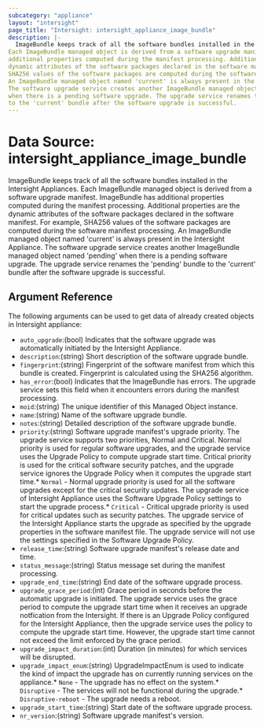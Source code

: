 ```yaml
---
subcategory: "appliance"
layout: "intersight"
page_title: "Intersight: intersight_appliance_image_bundle"
description: |-
  ImageBundle keeps track of all the software bundles installed in the Intersight Appliances.
Each ImageBundle managed object is derived from a software upgrade manifest. ImageBundle has
additional properties computed during the manifest processing. Additional properties are the
dynamic attributes of the software packages declared in the software manifest. For example,
SHA256 values of the software packages are computed during the software manifest processing.
An ImageBundle managed object named 'current' is always present in the Intersight Appliance.
The software upgrade service creates another ImageBundle managed object named 'pending'
when there is a pending software upgrade. The upgrade service renames the 'pending' bundle
to the 'current' bundle after the software upgrade is successful.
---
```


# Data Source: intersight_appliance_image_bundle
ImageBundle keeps track of all the software bundles installed in the Intersight Appliances.
Each ImageBundle managed object is derived from a software upgrade manifest. ImageBundle has
additional properties computed during the manifest processing. Additional properties are the
dynamic attributes of the software packages declared in the software manifest. For example,
SHA256 values of the software packages are computed during the software manifest processing.
An ImageBundle managed object named 'current' is always present in the Intersight Appliance.
The software upgrade service creates another ImageBundle managed object named 'pending'
when there is a pending software upgrade. The upgrade service renames the 'pending' bundle
to the 'current' bundle after the software upgrade is successful.
## Argument Reference
The following arguments can be used to get data of already created objects in Intersight appliance:
* `auto_upgrade`:(bool) Indicates that the software upgrade was automatically initiated by the Intersight Appliance. 
* `description`:(string) Short description of the software upgrade bundle. 
* `fingerprint`:(string) Fingerprint of the software manifest from which this bundle is created. Fingerprint is calculated using the SHA256 algorithm. 
* `has_error`:(bool) Indicates that the ImageBundle has errors. The upgrade service sets this field when it encounters errors during the manifest processing. 
* `moid`:(string) The unique identifier of this Managed Object instance. 
* `name`:(string) Name of the software upgrade bundle. 
* `notes`:(string) Detailed description of the software upgrade bundle. 
* `priority`:(string) Software upgrade manifest's upgrade priority. The upgrade service supports two priorities, Normal and Critical. Normal priority is used for regular software upgrades, and the upgrade service uses the Upgrade Policy to compute upgrade start time. Critical priority is used for the critical software security patches, and the upgrade service ignores the Upgrade Policy when it computes the upgrade start time.* `Normal` - Normal upgrade priority is used for all the software upgrades except for the critical security updates. The upgrade service of Intersight Appliance uses the Software Upgrade Policy settings to start the upgrade process.* `Critical` - Critical upgrade priority is used for critical updates such as security patches. The upgrade service of the Intersight Appliance starts the upgrade as specified by the upgrade properties in the software manifest file. The upgrade service will not use the settings specified in the Software Upgrade Policy. 
* `release_time`:(string) Software upgrade manifest's release date and time. 
* `status_message`:(string) Status message set during the manifest processing. 
* `upgrade_end_time`:(string) End date of the software upgrade process. 
* `upgrade_grace_period`:(int) Grace period in seconds before the automatic upgrade is initiated. The upgrade service uses the grace period to compute the upgrade start time when it receives an upgrade notfication from the Intersight. If there is an Upgrade Policy configured for the Intersight Appliance, then the upgrade service uses the policy to compute the upgrade start time. However, the upgrade start time cannot not exceed the limit enforced by the grace period. 
* `upgrade_impact_duration`:(int) Duration (in minutes) for which services will be disrupted. 
* `upgrade_impact_enum`:(string) UpgradeImpactEnum is used to indicate the kind of impact the upgrade has on currently running services on the appliance.* `None` - The upgrade has no effect on the system.* `Disruptive` - The services will not be functional during the upgrade.* `Disruptive-reboot` - The upgrade needs a reboot. 
* `upgrade_start_time`:(string) Start date of the software upgrade process. 
* `nr_version`:(string) Software upgrade manifest's version. 
